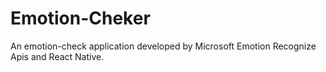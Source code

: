 # Emotion-Cheker
An emotion-check application developed by Microsoft Emotion Recognize Apis and React Native.
